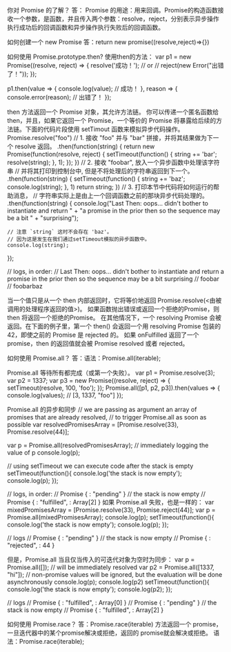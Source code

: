 你对 Promise 的了解？
答：
Promise 的用途：用来回调。Promise的构造函数接收一个参数，是函数，并且传入两个参数：resolve，reject，分别表示异步操作执行成功后的回调函数和异步操作执行失败后的回调函数。

如何创建一个 new Promise
答：return new promise((resolve,reject)=>{})

如何使用 Promise.prototype.then?
使用then的方法：
var p1 = new Promise((resolve, reject) => {
  resolve('成功！');
  // or
  // reject(new Error("出错了！"));
});

p1.then(value => {
  console.log(value); // 成功！
}, reason => {
  console.error(reason); // 出错了！
});

then 方法返回一个 Promise 对象，其允许方法链。
你可以传递一个匿名函数给 then，并且，如果它返回一个 Promise，一个等价的 Promise 将暴露给后续的方法链。下面的代码片段使用 setTimout 函数来模拟异步代码操作。
Promise.resolve("foo")
  // 1. 接收 "foo" 并与 "bar" 拼接，并将其结果做为下一个 resolve 返回。
  .then(function(string) {
    return new Promise(function(resolve, reject) {
      setTimeout(function() {
        string += 'bar';
        resolve(string);
      }, 1);
    });
  })
  // 2. 接收 "foobar", 放入一个异步函数中处理该字符串
  // 并将其打印到控制台中, 但是不将处理后的字符串返回到下一个。
  .then(function(string) {
    setTimeout(function() {
      string += 'baz';
      console.log(string);
    }, 1)
    return string;
  })
  // 3. 打印本节中代码将如何运行的帮助消息，
  // 字符串实际上是由上一个回调函数之前的那块异步代码处理的。
  .then(function(string) {
    console.log("Last Then:  oops... didn't bother to instantiate and return " +
                "a promise in the prior then so the sequence may be a bit " +
                "surprising");

    // 注意 `string` 这时不会存在 'baz'。
    // 因为这是发生在我们通过setTimeout模拟的异步函数中。
    console.log(string);
  });

// logs, in order:
// Last Then: oops... didn't bother to instantiate and return a promise in the prior then so the sequence may be a bit surprising
// foobar
// foobarbaz

当一个值只是从一个 then 内部返回时，它将等价地返回 Promise.resolve(<由被调用的处理程序返回的值>)。
如果函数抛出错误或返回一个拒绝的Promise，则 then 将返回一个拒绝的Promise。
在其他情况下，一个 resolving Promise 会被返回。在下面的例子里，第一个 then() 会返回一个用 resolving Promise 包装的 42，即使之前的 Promise 是 rejected 的。
如果 onFulfilled 返回了一个 promise，then 的返回值就会被 Promise resolved 或者 rejected。

如何使用 Promise.all？
答：语法：Promise.all(iterable);

Promise.all 等待所有都完成（或第一个失败）。
var p1 = Promise.resolve(3);
var p2 = 1337;
var p3 = new Promise((resolve, reject) => {
  setTimeout(resolve, 100, 'foo');
}); 
Promise.all([p1, p2, p3]).then(values => { 
  console.log(values); // [3, 1337, "foo"] 
});

Promise.all 的异步和同步
// we are passing as argument an array of promises that are already resolved,
// to trigger Promise.all as soon as possible
var resolvedPromisesArray = [Promise.resolve(33), Promise.resolve(44)];

var p = Promise.all(resolvedPromisesArray);
// immediately logging the value of p
console.log(p);

// using setTimeout we can execute code after the stack is empty
setTimeout(function(){
    console.log('the stack is now empty');
    console.log(p);
});

// logs, in order:
// Promise { <state>: "pending" } 
// the stack is now empty
// Promise { <state>: "fulfilled", <value>: Array[2] }
如果 Promise.all 失败，也是一样的：
var mixedPromisesArray = [Promise.resolve(33), Promise.reject(44)];
var p = Promise.all(mixedPromisesArray);
console.log(p);
setTimeout(function(){
    console.log('the stack is now empty');
    console.log(p);
});

// logs
// Promise { <state>: "pending" } 
// the stack is now empty
// Promise { <state>: "rejected", <reason>: 44 }

但是，Promise.all 当且仅当传入的可迭代对象为空时为同步：
var p = Promise.all([]); // will be immediately resolved
var p2 = Promise.all([1337, "hi"]); // non-promise values will be ignored, but the evaluation will be done asynchronously
console.log(p);
console.log(p2)
setTimeout(function(){
    console.log('the stack is now empty');
    console.log(p2);
});

// logs
// Promise { <state>: "fulfilled", <value>: Array[0] }
// Promise { <state>: "pending" }
// the stack is now empty
// Promise { <state>: "fulfilled", <value>: Array[2] }

如何使用 Promise.race？
答：Promise.race(iterable) 方法返回一个 promise，一旦迭代器中的某个promise解决或拒绝，返回的 promise就会解决或拒绝。
语法：Promise.race(iterable);
